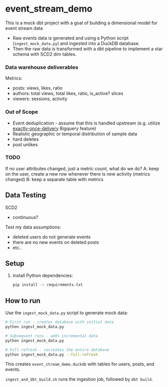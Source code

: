 # event_stream_demo

This is a mock dbt project with a goal of building a dimensional model for event stream data
- Raw events data is generated and  using a Python script (`ingest_mock_data.py`) and ingested into a DuckDB database.
- Then the raw data is transformed with a dbt pipeline to implement a star schema with SCD2 dim tables.


### Data warehouse deliverables

Metrics:
- posts: views, likes, ratio
- authors: total views, total likes, ratio, is_active? slices
- viewers: sessions, activity


### Out of Scope


- Event deduplication - assume that this is handled upstream
(e.g. utilize [exactly-once-delivery](https://cloud.google.com/pubsub/docs/exactly-once-delivery) Bigquery feature)
- Realistic geographic or temporal distribution of sample data
- hard deletes
- post unlikes


### TODO


If no user attributes changed, just a metric count, what do we do?
A: keep on the user, create a new row whenever there is new activity (metrics changed)
B: keep a separate table with metrics


## Data Testing

SCD2
- continuous?

Test my data assumptions:
- deleted users do not generate events
- there are no new events on deleted posts
- etc..


## Setup

1. Install Python dependencies:
   ```bash
   pip install -r requirements.txt
   ```

## How to run
Use the `ingest_mock_data.py` script to generate mock data:

```bash
# First run - creates database with initial data
python ingest_mock_data.py

# Subsequent runs - adds incremental data
python ingest_mock_data.py

# Full refresh - recreates the entire database
python ingest_mock_data.py --full-refresh
```

This creates `event_stream_demo.duckdb` with tables for users, posts, and events.



`ingest_and_dbt_build.sh` runs the ingestion job, followed by `dbt build`.

